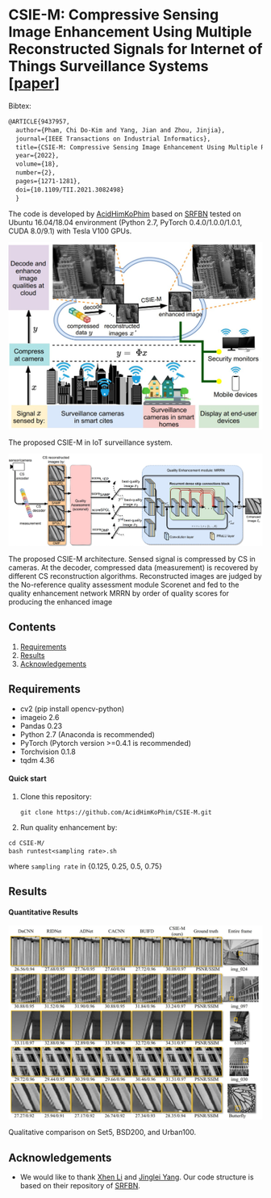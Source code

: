 

# CSIE-M: Compressive Sensing Image Enhancement Using Multiple Reconstructed Signals for Internet of Things Surveillance Systems [[paper]](https://ieeexplore.ieee.org/document/9437957)

Bibtex:

```latex
@ARTICLE{9437957,
  author={Pham, Chi Do-Kim and Yang, Jian and Zhou, Jinjia},
  journal={IEEE Transactions on Industrial Informatics}, 
  title={CSIE-M: Compressive Sensing Image Enhancement Using Multiple Reconstructed Signals for Internet of Things Surveillance Systems}, 
  year={2022},
  volume={18},
  number={2},
  pages={1271-1281},
  doi={10.1109/TII.2021.3082498}
  }
```

The code is developed by [AcidHimKoPhim](https://github.com/AcidHimKoPhim) based on [SRFBN](https://github.com/Paper99/SRFBN_CVPR19) tested on Ubuntu 16.04/18.04 environment (Python 2.7, PyTorch 0.4.0/1.0.0/1.0.1, CUDA 8.0/9.1) with Tesla V100 GPUs.

![](figs/CSIE-IoTsystems.jpg)

The proposed CSIE-M in IoT surveillance system.

![](figs/net_arch.jpg)

The proposed CSIE-M architecture. Sensed signal is compressed by CS in cameras. At the decoder, compressed data (measurement) is recovered by different CS reconstruction algorithms. Reconstructed images are judged by the No-reference quality assessment module Scorenet and fed to the quality enhancement network MRRN by order of quality scores for producing the enhanced image

## Contents
1. [Requirements](#Requirements)
2. [Results](#results)
3. [Acknowledgements](#acknowledgements)

## Requirements
- cv2 (pip install opencv-python)
- imageio 2.6
- Pandas 0.23
- Python 2.7 (Anaconda is recommended)
- PyTorch (Pytorch version >=0.4.1 is recommended)
- Torchvision 0.1.8
- tqdm 4.36


#### Quick start

1. Clone this repository:

   ```shell
   git clone https://github.com/AcidHimKoPhim/CSIE-M.git
   ```

2. Run quality enhancement by:

  ```shell
  cd CSIE-M/
  bash runtest<sampling rate>.sh
  ```
  
where `sampling rate` in {0.125, 0.25, 0.5, 0.75}

## Results

#### Quantitative Results

![](figs/qualitativeRes.jpg)

Qualitative comparison on Set5, BSD200, and Urban100.


## Acknowledgements
- We would like to thank [Xhen Li](https://github.com/Paper99) and [Jinglei Yang](https://github.com/penguin1214). Our code structure is based on their repository of [SRFBN](https://github.com/Paper99/SRFBN_CVPR19).
